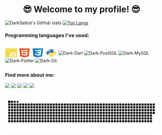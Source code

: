 ### <h1 align="center">😎 Welcome to my profile! 😎 </h1>

![DarkSaibot's GitHub stats](https://github-readme-stats.vercel.app/api?username=darksaibot&show_icons=true&theme=algolia)
[![Top Langs](https://github-readme-stats.vercel.app/api/top-langs/?username=darksaibot&show_icons=true&theme=algolia)](https://github.com/darksaibot/github-readme-stats)


### <h3 align="left">Programming languages ​​I've used: </h3>

<div style="display: inline_block"><br>
  <img align="center" alt="Dark-Js" height="30" width="40" src="https://raw.githubusercontent.com/devicons/devicon/master/icons/javascript/javascript-plain.svg">
  <img align="center" alt="Dark-HTML" height="30" width="40" src="https://raw.githubusercontent.com/devicons/devicon/master/icons/html5/html5-original.svg">
  <img align="center" alt="Dark-CSS" height="30" width="40" src="https://raw.githubusercontent.com/devicons/devicon/master/icons/css3/css3-original.svg">
  <img align="center" alt="Dark-Python" height="30" width="40" src="https://raw.githubusercontent.com/devicons/devicon/master/icons/python/python-original.svg">
  <img align="center" alt="Dark-Dart" height="30" width="40" img src="https://cdn.jsdelivr.net/gh/devicons/devicon/icons/dart/dart-original-wordmark.svg" />
  <img align="center" alt="Dark-PostSQL" height="30" width="40" img src="https://cdn.jsdelivr.net/gh/devicons/devicon/icons/postgresql/postgresql-original-wordmark.svg" />
  <img align="center" alt="Dark-MySQL" height="30" width="40" img src="https://cdn.jsdelivr.net/gh/devicons/devicon/icons/mysql/mysql-original-wordmark.svg" />
  <img align="center" alt="Dark-Flutter" height="30" width="40" img src="https://cdn.jsdelivr.net/gh/devicons/devicon/icons/flutter/flutter-original.svg" />
  <img align="center" alt="Dark-Git" height="30" width="40" img src="https://cdn.jsdelivr.net/gh/devicons/devicon/icons/git/git-original-wordmark.svg" />          
</div>

##

### <h3 align="left">  Find more about me: </h3>

<div> 
  <a href="https://www.instagram.com/gabriel.sp10/" target="_blank"><img src="https://img.shields.io/badge/-Instagram-%23E4405F?style=for-the-badge&logo=instagram&logoColor=white" target="_blank"></a>
  <a href = "mailto:gabrieltobias10@outlook.com"><img src="https://img.shields.io/badge/Microsoft_Outlook-0078D4?style=for-the-badge&logo=microsoft-outlook&logoColor=white"></a>
  <a href="https://www.linkedin.com/in/gabriel-tobias-42ab82158/" target="_blank"><img src="https://img.shields.io/badge/-LinkedIn-%230077B5?style=for-the-badge&logo=linkedin&logoColor=white" target="_blank"></a>
  <a href="https://twitter.com/DarkSaibot_" target="_blank"><img src="https://img.shields.io/badge/Twitter-%231DA1F2.svg?style=for-the-badge&logo=Twitter&logoColor=white"></a>
  <a href="https://www.twitch.tv/darksaibot" target="_blank"><img src="https://img.shields.io/badge/Twitch-9146FF?style=for-the-badge&logo=twitch&logoColor=white" target="_blank"></a>
  
</div>

##


  <picture>
    <source media="(prefers-color-scheme: dark)" srcset="https://raw.githubusercontent.com/darksaibot/darksaibot/output/github-contribution-grid-snake-dark.svg">
    <source media="(prefers-color-scheme: light)" srcset="https://raw.githubusercontent.com/darksaibot/darksaibot/output/github-contribution-grid-snake.svg">
    <img alt="github contribution grid snake animation" src="https://raw.githubusercontent.com/darksaibot/darksaibot/output/github-contribution-grid-snake.svg">
  </picture>

          
          
